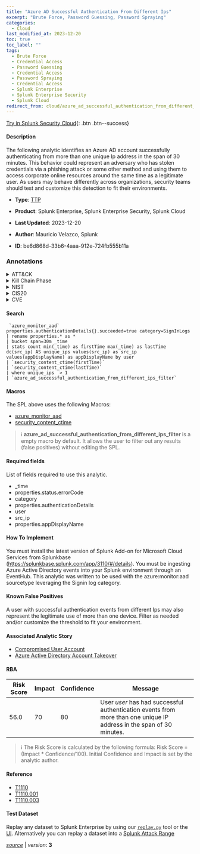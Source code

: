 ```yaml
---
title: "Azure AD Successful Authentication From Different Ips"
excerpt: "Brute Force, Password Guessing, Password Spraying"
categories:
  - Cloud
last_modified_at: 2023-12-20
toc: true
toc_label: ""
tags:
  - Brute Force
  - Credential Access
  - Password Guessing
  - Credential Access
  - Password Spraying
  - Credential Access
  - Splunk Enterprise
  - Splunk Enterprise Security
  - Splunk Cloud
redirect_from: cloud/azure_ad_successful_authentication_from_different_ips/
---
```




[Try in Splunk Security Cloud](https://www.splunk.com/en_us/cyber-security.html){: .btn .btn--success}

#### Description

The following analytic identifies an Azure AD account successfully authenticating from more than one unique Ip address in the span of 30 minutes. This behavior could represent an adversary who has stolen credentials via a phishing attack or some other method and using them to access corporate online resources around the same time as a legitimate user. As users may behave differently across organizations, security teams should test and customize this detection to fit their environments.

- **Type**: [TTP](https://github.com/splunk/security_content/wiki/Detection-Analytic-Types)
- **Product**: Splunk Enterprise, Splunk Enterprise Security, Splunk Cloud

- **Last Updated**: 2023-12-20
- **Author**: Mauricio Velazco, Splunk
- **ID**: be6d868d-33b6-4aaa-912e-724fb555b11a

### Annotations
<details>
  <summary>ATT&CK</summary>

<div markdown="1">

#### [ATT&CK](https://attack.mitre.org/)

| ID          | Technique   | Tactic         |
| ----------- | ----------- |--------------- |
| [T1110](https://attack.mitre.org/techniques/T1110/) | Brute Force | Credential Access |

| [T1110.001](https://attack.mitre.org/techniques/T1110/001/) | Password Guessing | Credential Access |

| [T1110.003](https://attack.mitre.org/techniques/T1110/003/) | Password Spraying | Credential Access |

</div>
</details>


<details>
  <summary>Kill Chain Phase</summary>

<div markdown="1">

* Exploitation


</div>
</details>


<details>
  <summary>NIST</summary>

<div markdown="1">

* DE.CM



</div>
</details>

<details>
  <summary>CIS20</summary>

<div markdown="1">

* CIS 10



</div>
</details>

<details>
  <summary>CVE</summary>

<div markdown="1">


</div>
</details>


#### Search

```
 `azure_monitor_aad`  properties.authenticationDetails{}.succeeded=true category=SignInLogs 
| rename properties.* as * 
| bucket span=30m _time 
| stats count min(_time) as firstTime max(_time) as lastTime dc(src_ip) AS unique_ips values(src_ip) as src_ip values(appDisplayName) as appDisplayName by user 
| `security_content_ctime(firstTime)` 
| `security_content_ctime(lastTime)` 
| where unique_ips  > 1 
| `azure_ad_successful_authentication_from_different_ips_filter`
```

#### Macros
The SPL above uses the following Macros:
* [azure_monitor_aad](https://github.com/splunk/security_content/blob/develop/macros/azure_monitor_aad.yml)
* [security_content_ctime](https://github.com/splunk/security_content/blob/develop/macros/security_content_ctime.yml)

> :information_source:
> **azure_ad_successful_authentication_from_different_ips_filter** is a empty macro by default. It allows the user to filter out any results (false positives) without editing the SPL.



#### Required fields
List of fields required to use this analytic.
* _time
* properties.status.errorCode
* category
* properties.authenticationDetails
* user
* src_ip
* properties.appDisplayName



#### How To Implement
You must install the latest version of Splunk Add-on for Microsoft Cloud Services from Splunkbase (https://splunkbase.splunk.com/app/3110/#/details). You must be ingesting Azure Active Directory events into your Splunk environment through an EventHub. This analytic was written to be used with the azure:monitor:aad sourcetype leveraging the Signin log category.
#### Known False Positives
A user with successful authentication events from different Ips may also represent the legitimate use of more than one device. Filter as needed and/or customize the threshold to fit your environment.

#### Associated Analytic Story
* [Compromised User Account](/stories/compromised_user_account)
* [Azure Active Directory Account Takeover](/stories/azure_active_directory_account_takeover)




#### RBA

| Risk Score  | Impact      | Confidence   | Message      |
| ----------- | ----------- |--------------|--------------|
| 56.0 | 70 | 80 | User $user$ has had successful authentication events from more than one unique IP address in the span of 30 minutes. |


> :information_source:
> The Risk Score is calculated by the following formula: Risk Score = (Impact * Confidence/100). Initial Confidence and Impact is set by the analytic author.


#### Reference

* [T1110](T1110)
* [T1110.001](T1110.001)
* [T1110.003](T1110.003)



#### Test Dataset
Replay any dataset to Splunk Enterprise by using our [`replay.py`](https://github.com/splunk/attack_data#using-replaypy) tool or the [UI](https://github.com/splunk/attack_data#using-ui).
Alternatively you can replay a dataset into a [Splunk Attack Range](https://github.com/splunk/attack_range#replay-dumps-into-attack-range-splunk-server)




[*source*](https://github.com/splunk/security_content/tree/develop/detections/cloud/azure_ad_successful_authentication_from_different_ips.yml) \| *version*: **3**